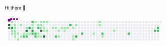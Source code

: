 Hi there 👋

<svg viewBox="-16 -32 880 192" width="880" height="192" xmlns="http://www.w3.org/2000/svg"><desc>Generated with https://github.com/Platane/snk</desc><style>@keyframes c0{88.74%{fill:var(--c4)}88.76%,to{fill:var(--ce)}}@keyframes c1{88.41%{fill:var(--c3)}88.43%,to{fill:var(--ce)}}@keyframes c2{.63%{fill:var(--c1)}.65%,to{fill:var(--ce)}}@keyframes c3{88.09%{fill:var(--c3)}88.11%,to{fill:var(--ce)}}@keyframes c4{2.24%{fill:var(--c1)}2.26%,to{fill:var(--ce)}}@keyframes c5{2.56%{fill:var(--c1)}2.58%,to{fill:var(--ce)}}@keyframes c6{1.28%{fill:var(--c1)}1.3%,to{fill:var(--ce)}}@keyframes c7{1.6%{fill:var(--c1)}1.62%,to{fill:var(--ce)}}@keyframes c8{1.92%{fill:var(--c1)}1.94%,to{fill:var(--ce)}}@keyframes c9{2.88%{fill:var(--c1)}2.9%,to{fill:var(--ce)}}@keyframes ca{45.01%{fill:var(--c1)}45.03%,to{fill:var(--ce)}}@keyframes cb{3.21%{fill:var(--c1)}3.23%,to{fill:var(--ce)}}@keyframes cc{45.65%{fill:var(--c1)}45.67%,to{fill:var(--ce)}}@keyframes cd{43.08%{fill:var(--c1)}43.1%,to{fill:var(--ce)}}@keyframes ce{44.36%{fill:var(--c1)}44.38%,to{fill:var(--ce)}}@keyframes cf{3.85%{fill:var(--c1)}3.87%,to{fill:var(--ce)}}@keyframes cg{46.61%{fill:var(--c2)}46.63%,to{fill:var(--ce)}}@keyframes ch{42.11%{fill:var(--c1)}42.13%,to{fill:var(--ce)}}@keyframes ci{91.31%{fill:var(--c4)}91.33%,to{fill:var(--ce)}}@keyframes cj{4.17%{fill:var(--c1)}4.19%,to{fill:var(--ce)}}@keyframes ck{46.94%{fill:var(--c2)}46.96%,to{fill:var(--ce)}}@keyframes cl{86.16%{fill:var(--c3)}86.18%,to{fill:var(--ce)}}@keyframes cm{4.49%{fill:var(--c1)}4.51%,to{fill:var(--ce)}}@keyframes cn{51.76%{fill:var(--c2)}51.78%,to{fill:var(--ce)}}@keyframes co{8.99%{fill:var(--c1)}9.01%,to{fill:var(--ce)}}@keyframes cp{8.67%{fill:var(--c1)}8.69%,to{fill:var(--ce)}}@keyframes cq{85.52%{fill:var(--c3)}85.54%,to{fill:var(--ce)}}@keyframes cr{48.54%{fill:var(--c2)}48.56%,to{fill:var(--ce)}}@keyframes cs{40.5%{fill:var(--c1)}40.52%,to{fill:var(--ce)}}@keyframes ct{48.22%{fill:var(--c2)}48.24%,to{fill:var(--ce)}}@keyframes cu{47.9%{fill:var(--c2)}47.92%,to{fill:var(--ce)}}@keyframes cv{9.64%{fill:var(--c1)}9.66%,to{fill:var(--ce)}}@keyframes cw{50.47%{fill:var(--c2)}50.49%,to{fill:var(--ce)}}@keyframes cx{7.39%{fill:var(--c1)}7.41%,to{fill:var(--ce)}}@keyframes cy{6.42%{fill:var(--c1)}6.44%,to{fill:var(--ce)}}@keyframes cz{10.28%{fill:var(--c1)}10.3%,to{fill:var(--ce)}}@keyframes c10{9.96%{fill:var(--c1)}9.98%,to{fill:var(--ce)}}@keyframes c11{12.21%{fill:var(--c1)}12.23%,to{fill:var(--ce)}}@keyframes c12{92.92%{fill:var(--c4)}92.94%,to{fill:var(--ce)}}@keyframes c13{6.74%{fill:var(--c1)}6.76%,to{fill:var(--ce)}}@keyframes c14{10.6%{fill:var(--c1)}10.62%,to{fill:var(--ce)}}@keyframes c15{11.89%{fill:var(--c1)}11.91%,to{fill:var(--ce)}}@keyframes c16{13.49%{fill:var(--c1)}13.51%,to{fill:var(--ce)}}@keyframes c17{93.88%{fill:var(--c4)}93.9%,to{fill:var(--ce)}}@keyframes c18{10.92%{fill:var(--c1)}10.94%,to{fill:var(--ce)}}@keyframes c19{13.82%{fill:var(--c1)}13.84%,to{fill:var(--ce)}}@keyframes c1a{14.78%{fill:var(--c1)}14.8%,to{fill:var(--ce)}}@keyframes c1b{15.1%{fill:var(--c1)}15.12%,to{fill:var(--ce)}}@keyframes c1c{55.94%{fill:var(--c2)}55.96%,to{fill:var(--ce)}}@keyframes c1d{22.18%{fill:var(--c1)}22.2%,to{fill:var(--ce)}}@keyframes c1e{22.82%{fill:var(--c1)}22.84%,to{fill:var(--ce)}}@keyframes c1f{15.75%{fill:var(--c1)}15.77%,to{fill:var(--ce)}}@keyframes c1g{16.07%{fill:var(--c1)}16.09%,to{fill:var(--ce)}}@keyframes c1h{21.53%{fill:var(--c1)}21.55%,to{fill:var(--ce)}}@keyframes c1i{16.39%{fill:var(--c1)}16.41%,to{fill:var(--ce)}}@keyframes c1j{58.83%{fill:var(--c2)}58.85%,to{fill:var(--ce)}}@keyframes c1k{17.03%{fill:var(--c1)}17.05%,to{fill:var(--ce)}}@keyframes c1l{19.28%{fill:var(--c1)}19.3%,to{fill:var(--ce)}}@keyframes c1m{19.6%{fill:var(--c1)}19.62%,to{fill:var(--ce)}}@keyframes c1n{17.67%{fill:var(--c1)}17.69%,to{fill:var(--ce)}}@keyframes c1o{80.05%{fill:var(--c3)}80.07%,to{fill:var(--ce)}}@keyframes c1p{61.08%{fill:var(--c2)}61.1%,to{fill:var(--ce)}}@keyframes c1q{27.64%{fill:var(--c1)}27.66%,to{fill:var(--ce)}}@keyframes c1r{33.43%{fill:var(--c1)}33.45%,to{fill:var(--ce)}}@keyframes c1s{33.11%{fill:var(--c1)}33.13%,to{fill:var(--ce)}}@keyframes c1t{63.33%{fill:var(--c2)}63.35%,to{fill:var(--ce)}}@keyframes c1u{28.93%{fill:var(--c1)}28.95%,to{fill:var(--ce)}}@keyframes c1v{30.86%{fill:var(--c1)}30.88%,to{fill:var(--ce)}}@keyframes c1w{66.23%{fill:var(--c2)}66.25%,to{fill:var(--ce)}}@keyframes c1x{69.44%{fill:var(--c2)}69.46%,to{fill:var(--ce)}}@keyframes c1y{70.09%{fill:var(--c2)}70.11%,to{fill:var(--ce)}}@keyframes c1z{69.76%{fill:var(--c2)}69.78%,to{fill:var(--ce)}}@keyframes u0{.63%{transform:scale(0,1)}.65%,1.28%{transform:scale(.02,1)}1.3%,1.6%{transform:scale(.04,1)}1.62%,1.92%{transform:scale(.06,1)}1.94%,2.24%{transform:scale(.08,1)}2.26%,2.56%{transform:scale(.1,1)}2.58%,2.88%{transform:scale(.13,1)}2.9%,3.21%{transform:scale(.15,1)}3.23%,3.85%{transform:scale(.17,1)}3.87%,4.17%{transform:scale(.19,1)}4.19%,4.49%{transform:scale(.21,1)}4.51%,6.42%{transform:scale(.23,1)}6.44%,6.74%{transform:scale(.25,1)}6.76%,7.39%{transform:scale(.27,1)}7.41%,8.67%{transform:scale(.29,1)}8.69%,8.99%{transform:scale(.31,1)}9.01%,9.64%{transform:scale(.33,1)}9.66%,9.96%{transform:scale(.35,1)}10.28%,9.98%{transform:scale(.38,1)}10.3%,10.6%{transform:scale(.4,1)}10.62%,10.92%{transform:scale(.42,1)}10.94%,11.89%{transform:scale(.44,1)}11.91%,12.21%{transform:scale(.46,1)}12.23%,13.49%{transform:scale(.48,1)}13.51%,13.82%{transform:scale(.5,1)}13.84%,14.78%{transform:scale(.52,1)}14.8%,15.1%{transform:scale(.54,1)}15.12%,15.75%{transform:scale(.56,1)}15.77%,16.07%{transform:scale(.58,1)}16.09%,16.39%{transform:scale(.6,1)}16.41%,17.03%{transform:scale(.63,1)}17.05%,17.67%{transform:scale(.65,1)}17.69%,19.28%{transform:scale(.67,1)}19.3%,19.6%{transform:scale(.69,1)}19.62%,21.53%{transform:scale(.71,1)}21.55%,22.18%{transform:scale(.73,1)}22.2%,22.82%{transform:scale(.75,1)}22.84%,27.64%{transform:scale(.77,1)}27.66%,28.93%{transform:scale(.79,1)}28.95%,30.86%{transform:scale(.81,1)}30.88%,33.11%{transform:scale(.83,1)}33.13%,33.43%{transform:scale(.85,1)}33.45%,40.5%{transform:scale(.88,1)}40.52%,42.11%{transform:scale(.9,1)}42.13%,43.08%{transform:scale(.92,1)}43.1%,44.36%{transform:scale(.94,1)}44.38%,45.01%{transform:scale(.96,1)}45.03%,45.65%{transform:scale(.98,1)}45.67%,to{transform:scale(1,1)}}@keyframes u1{46.61%{transform:scale(0,1)}46.63%,46.94%{transform:scale(.07,1)}46.96%,47.9%{transform:scale(.13,1)}47.92%,48.22%{transform:scale(.2,1)}48.24%,48.54%{transform:scale(.27,1)}48.56%,50.47%{transform:scale(.33,1)}50.49%,51.76%{transform:scale(.4,1)}51.78%,55.94%{transform:scale(.47,1)}55.96%,58.83%{transform:scale(.53,1)}58.85%,61.08%{transform:scale(.6,1)}61.1%,63.33%{transform:scale(.67,1)}63.35%,66.23%{transform:scale(.73,1)}66.25%,69.44%{transform:scale(.8,1)}69.46%,69.76%{transform:scale(.87,1)}69.78%,70.09%{transform:scale(.93,1)}70.11%,to{transform:scale(1,1)}}@keyframes u2{80.05%{transform:scale(0,1)}80.07%,85.52%{transform:scale(.2,1)}85.54%,86.16%{transform:scale(.4,1)}86.18%,88.09%{transform:scale(.6,1)}88.11%,88.41%{transform:scale(.8,1)}88.43%,to{transform:scale(1,1)}}@keyframes u3{88.74%{transform:scale(0,1)}88.76%,91.31%{transform:scale(.25,1)}91.33%,92.92%{transform:scale(.5,1)}92.94%,93.88%{transform:scale(.75,1)}93.9%,to{transform:scale(1,1)}}@keyframes s0{0%,99.68%{transform:translate(0,-16px)}.32%{transform:translate(0,0)}.96%{transform:translate(32px,0)}1.93%{transform:translate(32px,48px)}2.25%{transform:translate(16px,48px)}2.57%{transform:translate(16px,64px)}4.5%{transform:translate(112px,64px)}4.82%{transform:translate(112px,80px)}48.87%,5.14%,95.18%{transform:translate(128px,80px)}5.47%{transform:translate(128px,96px)}6.11%{transform:translate(160px,96px)}49.52%,6.43%{transform:translate(160px,80px)}6.75%{transform:translate(176px,80px)}7.07%{transform:translate(176px,64px)}7.4%,84.57%{transform:translate(160px,64px)}7.72%,84.89%{transform:translate(160px,48px)}8.04%{transform:translate(144px,48px)}8.36%{transform:translate(144px,32px)}8.68%,85.85%{transform:translate(128px,32px)}52.09%,9%{transform:translate(128px,16px)}12.54%,9.97%{transform:translate(176px,16px)}10.29%{transform:translate(176px,0)}10.93%{transform:translate(208px,0)}11.25%{transform:translate(208px,16px)}11.58%,12.86%{transform:translate(192px,16px)}11.9%{transform:translate(192px,32px)}12.22%{transform:translate(176px,32px)}13.5%,93.25%{transform:translate(192px,48px)}14.47%{transform:translate(240px,48px)}14.79%{transform:translate(240px,32px)}17.36%,79.1%{transform:translate(368px,32px)}17.68%{transform:translate(368px,16px)}18.01%{transform:translate(352px,16px)}19.61%{transform:translate(352px,96px)}19.94%{transform:translate(336px,96px)}20.9%{transform:translate(336px,48px)}22.19%{transform:translate(272px,48px)}22.83%{transform:translate(272px,80px)}24.44%,80.39%{transform:translate(352px,80px)}24.76%,80.71%{transform:translate(352px,64px)}25.4%{transform:translate(384px,64px)}25.72%{transform:translate(384px,48px)}27.33%{transform:translate(464px,48px)}27.65%{transform:translate(464px,64px)}28.3%{transform:translate(496px,64px)}28.62%{transform:translate(496px,80px)}30.23%{transform:translate(576px,80px)}31.51%{transform:translate(576px,16px)}33.12%{transform:translate(496px,16px)}33.44%{transform:translate(496px,0)}40.51%{transform:translate(144px,0)}40.84%{transform:translate(144px,16px)}41.8%,90.68%{transform:translate(96px,16px)}42.12%{transform:translate(96px,32px)}42.44%{transform:translate(80px,32px)}42.77%{transform:translate(80px,16px)}43.09%{transform:translate(64px,16px)}44.37%{transform:translate(64px,80px)}45.02%{transform:translate(32px,80px)}45.34%{transform:translate(32px,96px)}46.3%{transform:translate(80px,96px)}46.62%{transform:translate(80px,80px)}47.91%{transform:translate(144px,80px)}48.23%{transform:translate(144px,64px)}48.55%,95.5%{transform:translate(128px,64px)}51.13%{transform:translate(160px,0)}51.77%{transform:translate(128px,0)}54.66%{transform:translate(256px,16px)}55.95%{transform:translate(256px,80px)}57.56%{transform:translate(336px,80px)}58.84%{transform:translate(336px,16px)}60.13%{transform:translate(400px,16px)}61.09%{transform:translate(400px,64px)}69.13%{transform:translate(800px,64px)}69.45%{transform:translate(800px,48px)}69.77%{transform:translate(816px,48px)}70.1%{transform:translate(816px,32px)}80.06%{transform:translate(368px,80px)}85.53%{transform:translate(128px,48px)}88.42%{transform:translate(0,32px)}88.75%{transform:translate(0,16px)}91.32%,96.46%{transform:translate(96px,48px)}93.89%{transform:translate(192px,80px)}96.14%{transform:translate(96px,64px)}97.11%{transform:translate(64px,48px)}98.07%{transform:translate(64px,0)}98.39%{transform:translate(48px,0)}98.71%{transform:translate(48px,-16px)}}@keyframes s1{0%,99.68%{transform:translate(16px,-16px)}.32%{transform:translate(0,-16px)}.64%{transform:translate(0,0)}1.29%{transform:translate(32px,0)}2.25%{transform:translate(32px,48px)}2.57%{transform:translate(16px,48px)}2.89%{transform:translate(16px,64px)}4.82%{transform:translate(112px,64px)}5.14%{transform:translate(112px,80px)}49.2%,5.47%,95.5%{transform:translate(128px,80px)}5.79%{transform:translate(128px,96px)}6.43%{transform:translate(160px,96px)}49.84%,6.75%{transform:translate(160px,80px)}7.07%{transform:translate(176px,80px)}7.4%{transform:translate(176px,64px)}7.72%,84.89%{transform:translate(160px,64px)}8.04%,85.21%{transform:translate(160px,48px)}8.36%{transform:translate(144px,48px)}8.68%{transform:translate(144px,32px)}86.17%,9%{transform:translate(128px,32px)}52.41%,9.32%{transform:translate(128px,16px)}10.29%,12.86%{transform:translate(176px,16px)}10.61%{transform:translate(176px,0)}11.25%{transform:translate(208px,0)}11.58%{transform:translate(208px,16px)}11.9%,13.18%{transform:translate(192px,16px)}12.22%{transform:translate(192px,32px)}12.54%{transform:translate(176px,32px)}13.83%,93.57%{transform:translate(192px,48px)}14.79%{transform:translate(240px,48px)}15.11%{transform:translate(240px,32px)}17.68%,79.42%{transform:translate(368px,32px)}18.01%{transform:translate(368px,16px)}18.33%{transform:translate(352px,16px)}19.94%{transform:translate(352px,96px)}20.26%{transform:translate(336px,96px)}21.22%{transform:translate(336px,48px)}22.51%{transform:translate(272px,48px)}23.15%{transform:translate(272px,80px)}24.76%,80.71%{transform:translate(352px,80px)}25.08%,81.03%{transform:translate(352px,64px)}25.72%{transform:translate(384px,64px)}26.05%{transform:translate(384px,48px)}27.65%{transform:translate(464px,48px)}27.97%{transform:translate(464px,64px)}28.62%{transform:translate(496px,64px)}28.94%{transform:translate(496px,80px)}30.55%{transform:translate(576px,80px)}31.83%{transform:translate(576px,16px)}33.44%{transform:translate(496px,16px)}33.76%{transform:translate(496px,0)}40.84%{transform:translate(144px,0)}41.16%{transform:translate(144px,16px)}42.12%,91%{transform:translate(96px,16px)}42.44%{transform:translate(96px,32px)}42.77%{transform:translate(80px,32px)}43.09%{transform:translate(80px,16px)}43.41%{transform:translate(64px,16px)}44.69%{transform:translate(64px,80px)}45.34%{transform:translate(32px,80px)}45.66%{transform:translate(32px,96px)}46.62%{transform:translate(80px,96px)}46.95%{transform:translate(80px,80px)}48.23%{transform:translate(144px,80px)}48.55%{transform:translate(144px,64px)}48.87%,95.82%{transform:translate(128px,64px)}51.45%{transform:translate(160px,0)}52.09%{transform:translate(128px,0)}54.98%{transform:translate(256px,16px)}56.27%{transform:translate(256px,80px)}57.88%{transform:translate(336px,80px)}59.16%{transform:translate(336px,16px)}60.45%{transform:translate(400px,16px)}61.41%{transform:translate(400px,64px)}69.45%{transform:translate(800px,64px)}69.77%{transform:translate(800px,48px)}70.1%{transform:translate(816px,48px)}70.42%{transform:translate(816px,32px)}80.39%{transform:translate(368px,80px)}85.85%{transform:translate(128px,48px)}88.75%{transform:translate(0,32px)}89.07%{transform:translate(0,16px)}91.64%,96.78%{transform:translate(96px,48px)}94.21%{transform:translate(192px,80px)}96.46%{transform:translate(96px,64px)}97.43%{transform:translate(64px,48px)}98.39%{transform:translate(64px,0)}98.71%{transform:translate(48px,0)}99.04%{transform:translate(48px,-16px)}}@keyframes s2{0%,99.68%{transform:translate(32px,-16px)}.64%{transform:translate(0,-16px)}.96%{transform:translate(0,0)}1.61%{transform:translate(32px,0)}2.57%{transform:translate(32px,48px)}2.89%{transform:translate(16px,48px)}3.22%{transform:translate(16px,64px)}5.14%{transform:translate(112px,64px)}5.47%{transform:translate(112px,80px)}49.52%,5.79%,95.82%{transform:translate(128px,80px)}6.11%{transform:translate(128px,96px)}6.75%{transform:translate(160px,96px)}50.16%,7.07%{transform:translate(160px,80px)}7.4%{transform:translate(176px,80px)}7.72%{transform:translate(176px,64px)}8.04%,85.21%{transform:translate(160px,64px)}8.36%,85.53%{transform:translate(160px,48px)}8.68%{transform:translate(144px,48px)}9%{transform:translate(144px,32px)}86.5%,9.32%{transform:translate(128px,32px)}52.73%,9.65%{transform:translate(128px,16px)}10.61%,13.18%{transform:translate(176px,16px)}10.93%{transform:translate(176px,0)}11.58%{transform:translate(208px,0)}11.9%{transform:translate(208px,16px)}12.22%,13.5%{transform:translate(192px,16px)}12.54%{transform:translate(192px,32px)}12.86%{transform:translate(176px,32px)}14.15%,93.89%{transform:translate(192px,48px)}15.11%{transform:translate(240px,48px)}15.43%{transform:translate(240px,32px)}18.01%,79.74%{transform:translate(368px,32px)}18.33%{transform:translate(368px,16px)}18.65%{transform:translate(352px,16px)}20.26%{transform:translate(352px,96px)}20.58%{transform:translate(336px,96px)}21.54%{transform:translate(336px,48px)}22.83%{transform:translate(272px,48px)}23.47%{transform:translate(272px,80px)}25.08%,81.03%{transform:translate(352px,80px)}25.4%,81.35%{transform:translate(352px,64px)}26.05%{transform:translate(384px,64px)}26.37%{transform:translate(384px,48px)}27.97%{transform:translate(464px,48px)}28.3%{transform:translate(464px,64px)}28.94%{transform:translate(496px,64px)}29.26%{transform:translate(496px,80px)}30.87%{transform:translate(576px,80px)}32.15%{transform:translate(576px,16px)}33.76%{transform:translate(496px,16px)}34.08%{transform:translate(496px,0)}41.16%{transform:translate(144px,0)}41.48%{transform:translate(144px,16px)}42.44%,91.32%{transform:translate(96px,16px)}42.77%{transform:translate(96px,32px)}43.09%{transform:translate(80px,32px)}43.41%{transform:translate(80px,16px)}43.73%{transform:translate(64px,16px)}45.02%{transform:translate(64px,80px)}45.66%{transform:translate(32px,80px)}45.98%{transform:translate(32px,96px)}46.95%{transform:translate(80px,96px)}47.27%{transform:translate(80px,80px)}48.55%{transform:translate(144px,80px)}48.87%{transform:translate(144px,64px)}49.2%,96.14%{transform:translate(128px,64px)}51.77%{transform:translate(160px,0)}52.41%{transform:translate(128px,0)}55.31%{transform:translate(256px,16px)}56.59%{transform:translate(256px,80px)}58.2%{transform:translate(336px,80px)}59.49%{transform:translate(336px,16px)}60.77%{transform:translate(400px,16px)}61.74%{transform:translate(400px,64px)}69.77%{transform:translate(800px,64px)}70.1%{transform:translate(800px,48px)}70.42%{transform:translate(816px,48px)}70.74%{transform:translate(816px,32px)}80.71%{transform:translate(368px,80px)}86.17%{transform:translate(128px,48px)}89.07%{transform:translate(0,32px)}89.39%{transform:translate(0,16px)}91.96%,97.11%{transform:translate(96px,48px)}94.53%{transform:translate(192px,80px)}96.78%{transform:translate(96px,64px)}97.75%{transform:translate(64px,48px)}98.71%{transform:translate(64px,0)}99.04%{transform:translate(48px,0)}99.36%{transform:translate(48px,-16px)}}@keyframes s3{0%,99.68%{transform:translate(48px,-16px)}.96%{transform:translate(0,-16px)}1.29%{transform:translate(0,0)}1.93%{transform:translate(32px,0)}2.89%{transform:translate(32px,48px)}3.22%{transform:translate(16px,48px)}3.54%{transform:translate(16px,64px)}5.47%{transform:translate(112px,64px)}5.79%{transform:translate(112px,80px)}49.84%,6.11%,96.14%{transform:translate(128px,80px)}6.43%{transform:translate(128px,96px)}7.07%{transform:translate(160px,96px)}50.48%,7.4%{transform:translate(160px,80px)}7.72%{transform:translate(176px,80px)}8.04%{transform:translate(176px,64px)}8.36%,85.53%{transform:translate(160px,64px)}8.68%,85.85%{transform:translate(160px,48px)}9%{transform:translate(144px,48px)}9.32%{transform:translate(144px,32px)}86.82%,9.65%{transform:translate(128px,32px)}53.05%,9.97%{transform:translate(128px,16px)}10.93%,13.5%{transform:translate(176px,16px)}11.25%{transform:translate(176px,0)}11.9%{transform:translate(208px,0)}12.22%{transform:translate(208px,16px)}12.54%,13.83%{transform:translate(192px,16px)}12.86%{transform:translate(192px,32px)}13.18%{transform:translate(176px,32px)}14.47%,94.21%{transform:translate(192px,48px)}15.43%{transform:translate(240px,48px)}15.76%{transform:translate(240px,32px)}18.33%,80.06%{transform:translate(368px,32px)}18.65%{transform:translate(368px,16px)}18.97%{transform:translate(352px,16px)}20.58%{transform:translate(352px,96px)}20.9%{transform:translate(336px,96px)}21.86%{transform:translate(336px,48px)}23.15%{transform:translate(272px,48px)}23.79%{transform:translate(272px,80px)}25.4%,81.35%{transform:translate(352px,80px)}25.72%,81.67%{transform:translate(352px,64px)}26.37%{transform:translate(384px,64px)}26.69%{transform:translate(384px,48px)}28.3%{transform:translate(464px,48px)}28.62%{transform:translate(464px,64px)}29.26%{transform:translate(496px,64px)}29.58%{transform:translate(496px,80px)}31.19%{transform:translate(576px,80px)}32.48%{transform:translate(576px,16px)}34.08%{transform:translate(496px,16px)}34.41%{transform:translate(496px,0)}41.48%{transform:translate(144px,0)}41.8%{transform:translate(144px,16px)}42.77%,91.64%{transform:translate(96px,16px)}43.09%{transform:translate(96px,32px)}43.41%{transform:translate(80px,32px)}43.73%{transform:translate(80px,16px)}44.05%{transform:translate(64px,16px)}45.34%{transform:translate(64px,80px)}45.98%{transform:translate(32px,80px)}46.3%{transform:translate(32px,96px)}47.27%{transform:translate(80px,96px)}47.59%{transform:translate(80px,80px)}48.87%{transform:translate(144px,80px)}49.2%{transform:translate(144px,64px)}49.52%,96.46%{transform:translate(128px,64px)}52.09%{transform:translate(160px,0)}52.73%{transform:translate(128px,0)}55.63%{transform:translate(256px,16px)}56.91%{transform:translate(256px,80px)}58.52%{transform:translate(336px,80px)}59.81%{transform:translate(336px,16px)}61.09%{transform:translate(400px,16px)}62.06%{transform:translate(400px,64px)}70.1%{transform:translate(800px,64px)}70.42%{transform:translate(800px,48px)}70.74%{transform:translate(816px,48px)}71.06%{transform:translate(816px,32px)}81.03%{transform:translate(368px,80px)}86.5%{transform:translate(128px,48px)}89.39%{transform:translate(0,32px)}89.71%{transform:translate(0,16px)}92.28%,97.43%{transform:translate(96px,48px)}94.86%{transform:translate(192px,80px)}97.11%{transform:translate(96px,64px)}98.07%{transform:translate(64px,48px)}99.04%{transform:translate(64px,0)}99.36%{transform:translate(48px,0)}}:root{--cb:#1b1f230a;--cs:purple;--ce:#ebedf0;--c0:#ebedf0;--c1:#9be9a8;--c2:#40c463;--c3:#30a14e;--c4:#216e39}@media (prefers-color-scheme:dark){:root{--cb:#1b1f230a;--cs:purple;--ce:#161b22;--c1:#01311f;--c2:#034525;--c3:#0f6d31;--c4:#00c647}}.c{shape-rendering:geometricPrecision;fill:var(--ce);stroke-width:1px;stroke:var(--cb);animation:none 31100ms linear infinite}.c.c0{fill:var(--c4);animation-name:c0}.c.c1{fill:var(--c3);animation-name:c1}.c.c2{fill:var(--c1);animation-name:c2}.c.c3{fill:var(--c3);animation-name:c3}.c.c4,.c.c5,.c.c6{fill:var(--c1);animation-name:c4}.c.c5,.c.c6{animation-name:c5}.c.c6{animation-name:c6}.c.c7,.c.c8,.c.c9{fill:var(--c1);animation-name:c7}.c.c8,.c.c9{animation-name:c8}.c.c9{animation-name:c9}.c.ca,.c.cb,.c.cc{fill:var(--c1);animation-name:ca}.c.cb,.c.cc{animation-name:cb}.c.cc{animation-name:cc}.c.cd,.c.ce,.c.cf{fill:var(--c1);animation-name:cd}.c.ce,.c.cf{animation-name:ce}.c.cf{animation-name:cf}.c.cg{fill:var(--c2);animation-name:cg}.c.ch{fill:var(--c1);animation-name:ch}.c.ci{fill:var(--c4);animation-name:ci}.c.cj{fill:var(--c1);animation-name:cj}.c.ck{fill:var(--c2);animation-name:ck}.c.cl{fill:var(--c3);animation-name:cl}.c.cm{fill:var(--c1);animation-name:cm}.c.cn{fill:var(--c2);animation-name:cn}.c.co,.c.cp{fill:var(--c1);animation-name:co}.c.cp{animation-name:cp}.c.cq{fill:var(--c3);animation-name:cq}.c.cr{fill:var(--c2);animation-name:cr}.c.cs{fill:var(--c1);animation-name:cs}.c.ct,.c.cu{fill:var(--c2);animation-name:ct}.c.cu{animation-name:cu}.c.cv{fill:var(--c1);animation-name:cv}.c.cw{fill:var(--c2);animation-name:cw}.c.cx,.c.cy{fill:var(--c1);animation-name:cx}.c.cy{animation-name:cy}.c.c10,.c.c11,.c.cz{fill:var(--c1);animation-name:cz}.c.c10,.c.c11{animation-name:c10}.c.c11{animation-name:c11}.c.c12{fill:var(--c4);animation-name:c12}.c.c13{fill:var(--c1);animation-name:c13}.c.c14,.c.c15,.c.c16{fill:var(--c1);animation-name:c14}.c.c15,.c.c16{animation-name:c15}.c.c16{animation-name:c16}.c.c17{fill:var(--c4);animation-name:c17}.c.c18{fill:var(--c1);animation-name:c18}.c.c19,.c.c1a,.c.c1b{fill:var(--c1);animation-name:c19}.c.c1a,.c.c1b{animation-name:c1a}.c.c1b{animation-name:c1b}.c.c1c{fill:var(--c2);animation-name:c1c}.c.c1d,.c.c1e,.c.c1f{fill:var(--c1);animation-name:c1d}.c.c1e,.c.c1f{animation-name:c1e}.c.c1f{animation-name:c1f}.c.c1g,.c.c1h,.c.c1i{fill:var(--c1);animation-name:c1g}.c.c1h,.c.c1i{animation-name:c1h}.c.c1i{animation-name:c1i}.c.c1j{fill:var(--c2);animation-name:c1j}.c.c1k{fill:var(--c1);animation-name:c1k}.c.c1l,.c.c1m,.c.c1n{fill:var(--c1);animation-name:c1l}.c.c1m,.c.c1n{animation-name:c1m}.c.c1n{animation-name:c1n}.c.c1o{fill:var(--c3);animation-name:c1o}.c.c1p{fill:var(--c2);animation-name:c1p}.c.c1q,.c.c1r,.c.c1s{fill:var(--c1);animation-name:c1q}.c.c1r,.c.c1s{animation-name:c1r}.c.c1s{animation-name:c1s}.c.c1t{fill:var(--c2);animation-name:c1t}.c.c1u,.c.c1v{fill:var(--c1);animation-name:c1u}.c.c1v{animation-name:c1v}.c.c1w{fill:var(--c2);animation-name:c1w}.c.c1x,.c.c1y,.c.c1z{fill:var(--c2);animation-name:c1x}.c.c1y,.c.c1z{animation-name:c1y}.c.c1z{animation-name:c1z}.s,.u{animation:none linear 31100ms infinite}.u,.u.u0{transform-origin:0 0}.u{transform:scale(0,1)}.u.u0{fill:var(--c1);animation-name:u0}.u.u1{fill:var(--c2);animation-name:u1;transform-origin:565.3px 0}.u.u2{fill:var(--c3);animation-name:u2;transform-origin:742px 0}.u.u3{fill:var(--c4);animation-name:u3;transform-origin:800.9px 0}.s{shape-rendering:geometricPrecision;fill:var(--cs)}.s.s0{transform:translate(0,-16px);animation-name:s0}.s.s1{transform:translate(16px,-16px);animation-name:s1}.s.s2{transform:translate(32px,-16px);animation-name:s2}.s.s3{transform:translate(48px,-16px);animation-name:s3}</style><rect class="c" x="2" y="2" rx="2" ry="2" width="12" height="12"/><rect class="c c0" x="2" y="18" rx="2" ry="2" width="12" height="12"/><rect class="c c1" x="2" y="34" rx="2" ry="2" width="12" height="12"/><rect class="c" x="2" y="50" rx="2" ry="2" width="12" height="12"/><rect class="c" x="2" y="66" rx="2" ry="2" width="12" height="12"/><rect class="c" x="2" y="82" rx="2" ry="2" width="12" height="12"/><rect class="c" x="2" y="98" rx="2" ry="2" width="12" height="12"/><rect class="c c2" x="18" y="2" rx="2" ry="2" width="12" height="12"/><rect class="c" x="18" y="18" rx="2" ry="2" width="12" height="12"/><rect class="c c3" x="18" y="34" rx="2" ry="2" width="12" height="12"/><rect class="c c4" x="18" y="50" rx="2" ry="2" width="12" height="12"/><rect class="c c5" x="18" y="66" rx="2" ry="2" width="12" height="12"/><rect class="c" x="18" y="82" rx="2" ry="2" width="12" height="12"/><rect class="c" x="18" y="98" rx="2" ry="2" width="12" height="12"/><rect class="c" x="34" y="2" rx="2" ry="2" width="12" height="12"/><rect class="c c6" x="34" y="18" rx="2" ry="2" width="12" height="12"/><rect class="c c7" x="34" y="34" rx="2" ry="2" width="12" height="12"/><rect class="c c8" x="34" y="50" rx="2" ry="2" width="12" height="12"/><rect class="c c9" x="34" y="66" rx="2" ry="2" width="12" height="12"/><rect class="c ca" x="34" y="82" rx="2" ry="2" width="12" height="12"/><rect class="c" x="34" y="98" rx="2" ry="2" width="12" height="12"/><rect class="c" x="50" y="2" rx="2" ry="2" width="12" height="12"/><rect class="c" x="50" y="18" rx="2" ry="2" width="12" height="12"/><rect class="c" x="50" y="34" rx="2" ry="2" width="12" height="12"/><rect class="c" x="50" y="50" rx="2" ry="2" width="12" height="12"/><rect class="c cb" x="50" y="66" rx="2" ry="2" width="12" height="12"/><rect class="c" x="50" y="82" rx="2" ry="2" width="12" height="12"/><rect class="c cc" x="50" y="98" rx="2" ry="2" width="12" height="12"/><rect class="c" x="66" y="2" rx="2" ry="2" width="12" height="12"/><rect class="c cd" x="66" y="18" rx="2" ry="2" width="12" height="12"/><rect class="c" x="66" y="34" rx="2" ry="2" width="12" height="12"/><rect class="c" x="66" y="50" rx="2" ry="2" width="12" height="12"/><rect class="c" x="66" y="66" rx="2" ry="2" width="12" height="12"/><rect class="c ce" x="66" y="82" rx="2" ry="2" width="12" height="12"/><rect class="c" x="66" y="98" rx="2" ry="2" width="12" height="12"/><rect class="c" x="82" y="2" rx="2" ry="2" width="12" height="12"/><rect class="c" x="82" y="18" rx="2" ry="2" width="12" height="12"/><rect class="c" x="82" y="34" rx="2" ry="2" width="12" height="12"/><rect class="c" x="82" y="50" rx="2" ry="2" width="12" height="12"/><rect class="c cf" x="82" y="66" rx="2" ry="2" width="12" height="12"/><rect class="c cg" x="82" y="82" rx="2" ry="2" width="12" height="12"/><rect class="c" x="82" y="98" rx="2" ry="2" width="12" height="12"/><rect class="c" x="98" y="2" rx="2" ry="2" width="12" height="12"/><rect class="c" x="98" y="18" rx="2" ry="2" width="12" height="12"/><rect class="c ch" x="98" y="34" rx="2" ry="2" width="12" height="12"/><rect class="c ci" x="98" y="50" rx="2" ry="2" width="12" height="12"/><rect class="c cj" x="98" y="66" rx="2" ry="2" width="12" height="12"/><rect class="c ck" x="98" y="82" rx="2" ry="2" width="12" height="12"/><rect class="c" x="98" y="98" rx="2" ry="2" width="12" height="12"/><rect class="c" x="114" y="2" rx="2" ry="2" width="12" height="12"/><rect class="c" x="114" y="18" rx="2" ry="2" width="12" height="12"/><rect class="c cl" x="114" y="34" rx="2" ry="2" width="12" height="12"/><rect class="c" x="114" y="50" rx="2" ry="2" width="12" height="12"/><rect class="c cm" x="114" y="66" rx="2" ry="2" width="12" height="12"/><rect class="c" x="114" y="82" rx="2" ry="2" width="12" height="12"/><rect class="c" x="114" y="98" rx="2" ry="2" width="12" height="12"/><rect class="c cn" x="130" y="2" rx="2" ry="2" width="12" height="12"/><rect class="c co" x="130" y="18" rx="2" ry="2" width="12" height="12"/><rect class="c cp" x="130" y="34" rx="2" ry="2" width="12" height="12"/><rect class="c cq" x="130" y="50" rx="2" ry="2" width="12" height="12"/><rect class="c cr" x="130" y="66" rx="2" ry="2" width="12" height="12"/><rect class="c" x="130" y="82" rx="2" ry="2" width="12" height="12"/><rect class="c" x="130" y="98" rx="2" ry="2" width="12" height="12"/><rect class="c cs" x="146" y="2" rx="2" ry="2" width="12" height="12"/><rect class="c" x="146" y="18" rx="2" ry="2" width="12" height="12"/><rect class="c" x="146" y="34" rx="2" ry="2" width="12" height="12"/><rect class="c" x="146" y="50" rx="2" ry="2" width="12" height="12"/><rect class="c ct" x="146" y="66" rx="2" ry="2" width="12" height="12"/><rect class="c cu" x="146" y="82" rx="2" ry="2" width="12" height="12"/><rect class="c" x="146" y="98" rx="2" ry="2" width="12" height="12"/><rect class="c" x="162" y="2" rx="2" ry="2" width="12" height="12"/><rect class="c cv" x="162" y="18" rx="2" ry="2" width="12" height="12"/><rect class="c cw" x="162" y="34" rx="2" ry="2" width="12" height="12"/><rect class="c" x="162" y="50" rx="2" ry="2" width="12" height="12"/><rect class="c cx" x="162" y="66" rx="2" ry="2" width="12" height="12"/><rect class="c cy" x="162" y="82" rx="2" ry="2" width="12" height="12"/><rect class="c" x="162" y="98" rx="2" ry="2" width="12" height="12"/><rect class="c cz" x="178" y="2" rx="2" ry="2" width="12" height="12"/><rect class="c c10" x="178" y="18" rx="2" ry="2" width="12" height="12"/><rect class="c c11" x="178" y="34" rx="2" ry="2" width="12" height="12"/><rect class="c c12" x="178" y="50" rx="2" ry="2" width="12" height="12"/><rect class="c" x="178" y="66" rx="2" ry="2" width="12" height="12"/><rect class="c c13" x="178" y="82" rx="2" ry="2" width="12" height="12"/><rect class="c" x="178" y="98" rx="2" ry="2" width="12" height="12"/><rect class="c c14" x="194" y="2" rx="2" ry="2" width="12" height="12"/><rect class="c" x="194" y="18" rx="2" ry="2" width="12" height="12"/><rect class="c c15" x="194" y="34" rx="2" ry="2" width="12" height="12"/><rect class="c c16" x="194" y="50" rx="2" ry="2" width="12" height="12"/><rect class="c" x="194" y="66" rx="2" ry="2" width="12" height="12"/><rect class="c c17" x="194" y="82" rx="2" ry="2" width="12" height="12"/><rect class="c" x="194" y="98" rx="2" ry="2" width="12" height="12"/><rect class="c c18" x="210" y="2" rx="2" ry="2" width="12" height="12"/><rect class="c" x="210" y="18" rx="2" ry="2" width="12" height="12"/><rect class="c" x="210" y="34" rx="2" ry="2" width="12" height="12"/><rect class="c c19" x="210" y="50" rx="2" ry="2" width="12" height="12"/><rect class="c" x="210" y="66" rx="2" ry="2" width="12" height="12"/><rect class="c" x="210" y="82" rx="2" ry="2" width="12" height="12"/><rect class="c" x="210" y="98" rx="2" ry="2" width="12" height="12"/><rect class="c" x="226" y="2" rx="2" ry="2" width="12" height="12"/><rect class="c" x="226" y="18" rx="2" ry="2" width="12" height="12"/><rect class="c" x="226" y="34" rx="2" ry="2" width="12" height="12"/><rect class="c" x="226" y="50" rx="2" ry="2" width="12" height="12"/><rect class="c" x="226" y="66" rx="2" ry="2" width="12" height="12"/><rect class="c" x="226" y="82" rx="2" ry="2" width="12" height="12"/><rect class="c" x="226" y="98" rx="2" ry="2" width="12" height="12"/><rect class="c" x="242" y="2" rx="2" ry="2" width="12" height="12"/><rect class="c" x="242" y="18" rx="2" ry="2" width="12" height="12"/><rect class="c c1a" x="242" y="34" rx="2" ry="2" width="12" height="12"/><rect class="c" x="242" y="50" rx="2" ry="2" width="12" height="12"/><rect class="c" x="242" y="66" rx="2" ry="2" width="12" height="12"/><rect class="c" x="242" y="82" rx="2" ry="2" width="12" height="12"/><rect class="c" x="242" y="98" rx="2" ry="2" width="12" height="12"/><rect class="c" x="258" y="2" rx="2" ry="2" width="12" height="12"/><rect class="c" x="258" y="18" rx="2" ry="2" width="12" height="12"/><rect class="c c1b" x="258" y="34" rx="2" ry="2" width="12" height="12"/><rect class="c" x="258" y="50" rx="2" ry="2" width="12" height="12"/><rect class="c" x="258" y="66" rx="2" ry="2" width="12" height="12"/><rect class="c c1c" x="258" y="82" rx="2" ry="2" width="12" height="12"/><rect class="c" x="258" y="98" rx="2" ry="2" width="12" height="12"/><rect class="c" x="274" y="2" rx="2" ry="2" width="12" height="12"/><rect class="c" x="274" y="18" rx="2" ry="2" width="12" height="12"/><rect class="c" x="274" y="34" rx="2" ry="2" width="12" height="12"/><rect class="c c1d" x="274" y="50" rx="2" ry="2" width="12" height="12"/><rect class="c" x="274" y="66" rx="2" ry="2" width="12" height="12"/><rect class="c c1e" x="274" y="82" rx="2" ry="2" width="12" height="12"/><rect class="c" x="274" y="98" rx="2" ry="2" width="12" height="12"/><rect class="c" x="290" y="2" rx="2" ry="2" width="12" height="12"/><rect class="c" x="290" y="18" rx="2" ry="2" width="12" height="12"/><rect class="c c1f" x="290" y="34" rx="2" ry="2" width="12" height="12"/><rect class="c" x="290" y="50" rx="2" ry="2" width="12" height="12"/><rect class="c" x="290" y="66" rx="2" ry="2" width="12" height="12"/><rect class="c" x="290" y="82" rx="2" ry="2" width="12" height="12"/><rect class="c" x="290" y="98" rx="2" ry="2" width="12" height="12"/><rect class="c" x="306" y="2" rx="2" ry="2" width="12" height="12"/><rect class="c" x="306" y="18" rx="2" ry="2" width="12" height="12"/><rect class="c c1g" x="306" y="34" rx="2" ry="2" width="12" height="12"/><rect class="c c1h" x="306" y="50" rx="2" ry="2" width="12" height="12"/><rect class="c" x="306" y="66" rx="2" ry="2" width="12" height="12"/><rect class="c" x="306" y="82" rx="2" ry="2" width="12" height="12"/><rect class="c" x="306" y="98" rx="2" ry="2" width="12" height="12"/><rect class="c" x="322" y="2" rx="2" ry="2" width="12" height="12"/><rect class="c" x="322" y="18" rx="2" ry="2" width="12" height="12"/><rect class="c c1i" x="322" y="34" rx="2" ry="2" width="12" height="12"/><rect class="c" x="322" y="50" rx="2" ry="2" width="12" height="12"/><rect class="c" x="322" y="66" rx="2" ry="2" width="12" height="12"/><rect class="c" x="322" y="82" rx="2" ry="2" width="12" height="12"/><rect class="c" x="322" y="98" rx="2" ry="2" width="12" height="12"/><rect class="c" x="338" y="2" rx="2" ry="2" width="12" height="12"/><rect class="c c1j" x="338" y="18" rx="2" ry="2" width="12" height="12"/><rect class="c" x="338" y="34" rx="2" ry="2" width="12" height="12"/><rect class="c" x="338" y="50" rx="2" ry="2" width="12" height="12"/><rect class="c" x="338" y="66" rx="2" ry="2" width="12" height="12"/><rect class="c" x="338" y="82" rx="2" ry="2" width="12" height="12"/><rect class="c" x="338" y="98" rx="2" ry="2" width="12" height="12"/><rect class="c" x="354" y="2" rx="2" ry="2" width="12" height="12"/><rect class="c" x="354" y="18" rx="2" ry="2" width="12" height="12"/><rect class="c c1k" x="354" y="34" rx="2" ry="2" width="12" height="12"/><rect class="c" x="354" y="50" rx="2" ry="2" width="12" height="12"/><rect class="c" x="354" y="66" rx="2" ry="2" width="12" height="12"/><rect class="c c1l" x="354" y="82" rx="2" ry="2" width="12" height="12"/><rect class="c c1m" x="354" y="98" rx="2" ry="2" width="12" height="12"/><rect class="c" x="370" y="2" rx="2" ry="2" width="12" height="12"/><rect class="c c1n" x="370" y="18" rx="2" ry="2" width="12" height="12"/><rect class="c" x="370" y="34" rx="2" ry="2" width="12" height="12"/><rect class="c" x="370" y="50" rx="2" ry="2" width="12" height="12"/><rect class="c" x="370" y="66" rx="2" ry="2" width="12" height="12"/><rect class="c c1o" x="370" y="82" rx="2" ry="2" width="12" height="12"/><rect class="c" x="370" y="98" rx="2" ry="2" width="12" height="12"/><rect class="c" x="386" y="2" rx="2" ry="2" width="12" height="12"/><rect class="c" x="386" y="18" rx="2" ry="2" width="12" height="12"/><rect class="c" x="386" y="34" rx="2" ry="2" width="12" height="12"/><rect class="c" x="386" y="50" rx="2" ry="2" width="12" height="12"/><rect class="c" x="386" y="66" rx="2" ry="2" width="12" height="12"/><rect class="c" x="386" y="82" rx="2" ry="2" width="12" height="12"/><rect class="c" x="386" y="98" rx="2" ry="2" width="12" height="12"/><rect class="c" x="402" y="2" rx="2" ry="2" width="12" height="12"/><rect class="c" x="402" y="18" rx="2" ry="2" width="12" height="12"/><rect class="c" x="402" y="34" rx="2" ry="2" width="12" height="12"/><rect class="c" x="402" y="50" rx="2" ry="2" width="12" height="12"/><rect class="c c1p" x="402" y="66" rx="2" ry="2" width="12" height="12"/><rect class="c" x="402" y="82" rx="2" ry="2" width="12" height="12"/><rect class="c" x="402" y="98" rx="2" ry="2" width="12" height="12"/><rect class="c" x="418" y="2" rx="2" ry="2" width="12" height="12"/><rect class="c" x="418" y="18" rx="2" ry="2" width="12" height="12"/><rect class="c" x="418" y="34" rx="2" ry="2" width="12" height="12"/><rect class="c" x="418" y="50" rx="2" ry="2" width="12" height="12"/><rect class="c" x="418" y="66" rx="2" ry="2" width="12" height="12"/><rect class="c" x="418" y="82" rx="2" ry="2" width="12" height="12"/><rect class="c" x="418" y="98" rx="2" ry="2" width="12" height="12"/><rect class="c" x="434" y="2" rx="2" ry="2" width="12" height="12"/><rect class="c" x="434" y="18" rx="2" ry="2" width="12" height="12"/><rect class="c" x="434" y="34" rx="2" ry="2" width="12" height="12"/><rect class="c" x="434" y="50" rx="2" ry="2" width="12" height="12"/><rect class="c" x="434" y="66" rx="2" ry="2" width="12" height="12"/><rect class="c" x="434" y="82" rx="2" ry="2" width="12" height="12"/><rect class="c" x="434" y="98" rx="2" ry="2" width="12" height="12"/><rect class="c" x="450" y="2" rx="2" ry="2" width="12" height="12"/><rect class="c" x="450" y="18" rx="2" ry="2" width="12" height="12"/><rect class="c" x="450" y="34" rx="2" ry="2" width="12" height="12"/><rect class="c" x="450" y="50" rx="2" ry="2" width="12" height="12"/><rect class="c" x="450" y="66" rx="2" ry="2" width="12" height="12"/><rect class="c" x="450" y="82" rx="2" ry="2" width="12" height="12"/><rect class="c" x="450" y="98" rx="2" ry="2" width="12" height="12"/><rect class="c" x="466" y="2" rx="2" ry="2" width="12" height="12"/><rect class="c" x="466" y="18" rx="2" ry="2" width="12" height="12"/><rect class="c" x="466" y="34" rx="2" ry="2" width="12" height="12"/><rect class="c" x="466" y="50" rx="2" ry="2" width="12" height="12"/><rect class="c c1q" x="466" y="66" rx="2" ry="2" width="12" height="12"/><rect class="c" x="466" y="82" rx="2" ry="2" width="12" height="12"/><rect class="c" x="466" y="98" rx="2" ry="2" width="12" height="12"/><rect class="c" x="482" y="2" rx="2" ry="2" width="12" height="12"/><rect class="c" x="482" y="18" rx="2" ry="2" width="12" height="12"/><rect class="c" x="482" y="34" rx="2" ry="2" width="12" height="12"/><rect class="c" x="482" y="50" rx="2" ry="2" width="12" height="12"/><rect class="c" x="482" y="66" rx="2" ry="2" width="12" height="12"/><rect class="c" x="482" y="82" rx="2" ry="2" width="12" height="12"/><rect class="c" x="482" y="98" rx="2" ry="2" width="12" height="12"/><rect class="c c1r" x="498" y="2" rx="2" ry="2" width="12" height="12"/><rect class="c c1s" x="498" y="18" rx="2" ry="2" width="12" height="12"/><rect class="c" x="498" y="34" rx="2" ry="2" width="12" height="12"/><rect class="c" x="498" y="50" rx="2" ry="2" width="12" height="12"/><rect class="c" x="498" y="66" rx="2" ry="2" width="12" height="12"/><rect class="c" x="498" y="82" rx="2" ry="2" width="12" height="12"/><rect class="c" x="498" y="98" rx="2" ry="2" width="12" height="12"/><rect class="c" x="514" y="2" rx="2" ry="2" width="12" height="12"/><rect class="c" x="514" y="18" rx="2" ry="2" width="12" height="12"/><rect class="c" x="514" y="34" rx="2" ry="2" width="12" height="12"/><rect class="c" x="514" y="50" rx="2" ry="2" width="12" height="12"/><rect class="c c1t" x="514" y="66" rx="2" ry="2" width="12" height="12"/><rect class="c c1u" x="514" y="82" rx="2" ry="2" width="12" height="12"/><rect class="c" x="514" y="98" rx="2" ry="2" width="12" height="12"/><rect class="c" x="530" y="2" rx="2" ry="2" width="12" height="12"/><rect class="c" x="530" y="18" rx="2" ry="2" width="12" height="12"/><rect class="c" x="530" y="34" rx="2" ry="2" width="12" height="12"/><rect class="c" x="530" y="50" rx="2" ry="2" width="12" height="12"/><rect class="c" x="530" y="66" rx="2" ry="2" width="12" height="12"/><rect class="c" x="530" y="82" rx="2" ry="2" width="12" height="12"/><rect class="c" x="530" y="98" rx="2" ry="2" width="12" height="12"/><rect class="c" x="546" y="2" rx="2" ry="2" width="12" height="12"/><rect class="c" x="546" y="18" rx="2" ry="2" width="12" height="12"/><rect class="c" x="546" y="34" rx="2" ry="2" width="12" height="12"/><rect class="c" x="546" y="50" rx="2" ry="2" width="12" height="12"/><rect class="c" x="546" y="66" rx="2" ry="2" width="12" height="12"/><rect class="c" x="546" y="82" rx="2" ry="2" width="12" height="12"/><rect class="c" x="546" y="98" rx="2" ry="2" width="12" height="12"/><rect class="c" x="562" y="2" rx="2" ry="2" width="12" height="12"/><rect class="c" x="562" y="18" rx="2" ry="2" width="12" height="12"/><rect class="c" x="562" y="34" rx="2" ry="2" width="12" height="12"/><rect class="c" x="562" y="50" rx="2" ry="2" width="12" height="12"/><rect class="c" x="562" y="66" rx="2" ry="2" width="12" height="12"/><rect class="c" x="562" y="82" rx="2" ry="2" width="12" height="12"/><rect class="c" x="562" y="98" rx="2" ry="2" width="12" height="12"/><rect class="c" x="578" y="2" rx="2" ry="2" width="12" height="12"/><rect class="c" x="578" y="18" rx="2" ry="2" width="12" height="12"/><rect class="c" x="578" y="34" rx="2" ry="2" width="12" height="12"/><rect class="c c1v" x="578" y="50" rx="2" ry="2" width="12" height="12"/><rect class="c" x="578" y="66" rx="2" ry="2" width="12" height="12"/><rect class="c" x="578" y="82" rx="2" ry="2" width="12" height="12"/><rect class="c" x="578" y="98" rx="2" ry="2" width="12" height="12"/><rect class="c" x="594" y="2" rx="2" ry="2" width="12" height="12"/><rect class="c" x="594" y="18" rx="2" ry="2" width="12" height="12"/><rect class="c" x="594" y="34" rx="2" ry="2" width="12" height="12"/><rect class="c" x="594" y="50" rx="2" ry="2" width="12" height="12"/><rect class="c" x="594" y="66" rx="2" ry="2" width="12" height="12"/><rect class="c" x="594" y="82" rx="2" ry="2" width="12" height="12"/><rect class="c" x="594" y="98" rx="2" ry="2" width="12" height="12"/><rect class="c" x="610" y="2" rx="2" ry="2" width="12" height="12"/><rect class="c" x="610" y="18" rx="2" ry="2" width="12" height="12"/><rect class="c" x="610" y="34" rx="2" ry="2" width="12" height="12"/><rect class="c" x="610" y="50" rx="2" ry="2" width="12" height="12"/><rect class="c" x="610" y="66" rx="2" ry="2" width="12" height="12"/><rect class="c" x="610" y="82" rx="2" ry="2" width="12" height="12"/><rect class="c" x="610" y="98" rx="2" ry="2" width="12" height="12"/><rect class="c" x="626" y="2" rx="2" ry="2" width="12" height="12"/><rect class="c" x="626" y="18" rx="2" ry="2" width="12" height="12"/><rect class="c" x="626" y="34" rx="2" ry="2" width="12" height="12"/><rect class="c" x="626" y="50" rx="2" ry="2" width="12" height="12"/><rect class="c" x="626" y="66" rx="2" ry="2" width="12" height="12"/><rect class="c" x="626" y="82" rx="2" ry="2" width="12" height="12"/><rect class="c" x="626" y="98" rx="2" ry="2" width="12" height="12"/><rect class="c" x="642" y="2" rx="2" ry="2" width="12" height="12"/><rect class="c" x="642" y="18" rx="2" ry="2" width="12" height="12"/><rect class="c" x="642" y="34" rx="2" ry="2" width="12" height="12"/><rect class="c" x="642" y="50" rx="2" ry="2" width="12" height="12"/><rect class="c" x="642" y="66" rx="2" ry="2" width="12" height="12"/><rect class="c" x="642" y="82" rx="2" ry="2" width="12" height="12"/><rect class="c" x="642" y="98" rx="2" ry="2" width="12" height="12"/><rect class="c" x="658" y="2" rx="2" ry="2" width="12" height="12"/><rect class="c" x="658" y="18" rx="2" ry="2" width="12" height="12"/><rect class="c" x="658" y="34" rx="2" ry="2" width="12" height="12"/><rect class="c" x="658" y="50" rx="2" ry="2" width="12" height="12"/><rect class="c c1w" x="658" y="66" rx="2" ry="2" width="12" height="12"/><rect class="c" x="658" y="82" rx="2" ry="2" width="12" height="12"/><rect class="c" x="658" y="98" rx="2" ry="2" width="12" height="12"/><rect class="c" x="674" y="2" rx="2" ry="2" width="12" height="12"/><rect class="c" x="674" y="18" rx="2" ry="2" width="12" height="12"/><rect class="c" x="674" y="34" rx="2" ry="2" width="12" height="12"/><rect class="c" x="674" y="50" rx="2" ry="2" width="12" height="12"/><rect class="c" x="674" y="66" rx="2" ry="2" width="12" height="12"/><rect class="c" x="674" y="82" rx="2" ry="2" width="12" height="12"/><rect class="c" x="674" y="98" rx="2" ry="2" width="12" height="12"/><rect class="c" x="690" y="2" rx="2" ry="2" width="12" height="12"/><rect class="c" x="690" y="18" rx="2" ry="2" width="12" height="12"/><rect class="c" x="690" y="34" rx="2" ry="2" width="12" height="12"/><rect class="c" x="690" y="50" rx="2" ry="2" width="12" height="12"/><rect class="c" x="690" y="66" rx="2" ry="2" width="12" height="12"/><rect class="c" x="690" y="82" rx="2" ry="2" width="12" height="12"/><rect class="c" x="690" y="98" rx="2" ry="2" width="12" height="12"/><rect class="c" x="706" y="2" rx="2" ry="2" width="12" height="12"/><rect class="c" x="706" y="18" rx="2" ry="2" width="12" height="12"/><rect class="c" x="706" y="34" rx="2" ry="2" width="12" height="12"/><rect class="c" x="706" y="50" rx="2" ry="2" width="12" height="12"/><rect class="c" x="706" y="66" rx="2" ry="2" width="12" height="12"/><rect class="c" x="706" y="82" rx="2" ry="2" width="12" height="12"/><rect class="c" x="706" y="98" rx="2" ry="2" width="12" height="12"/><rect class="c" x="722" y="2" rx="2" ry="2" width="12" height="12"/><rect class="c" x="722" y="18" rx="2" ry="2" width="12" height="12"/><rect class="c" x="722" y="34" rx="2" ry="2" width="12" height="12"/><rect class="c" x="722" y="50" rx="2" ry="2" width="12" height="12"/><rect class="c" x="722" y="66" rx="2" ry="2" width="12" height="12"/><rect class="c" x="722" y="82" rx="2" ry="2" width="12" height="12"/><rect class="c" x="722" y="98" rx="2" ry="2" width="12" height="12"/><rect class="c" x="738" y="2" rx="2" ry="2" width="12" height="12"/><rect class="c" x="738" y="18" rx="2" ry="2" width="12" height="12"/><rect class="c" x="738" y="34" rx="2" ry="2" width="12" height="12"/><rect class="c" x="738" y="50" rx="2" ry="2" width="12" height="12"/><rect class="c" x="738" y="66" rx="2" ry="2" width="12" height="12"/><rect class="c" x="738" y="82" rx="2" ry="2" width="12" height="12"/><rect class="c" x="738" y="98" rx="2" ry="2" width="12" height="12"/><rect class="c" x="754" y="2" rx="2" ry="2" width="12" height="12"/><rect class="c" x="754" y="18" rx="2" ry="2" width="12" height="12"/><rect class="c" x="754" y="34" rx="2" ry="2" width="12" height="12"/><rect class="c" x="754" y="50" rx="2" ry="2" width="12" height="12"/><rect class="c" x="754" y="66" rx="2" ry="2" width="12" height="12"/><rect class="c" x="754" y="82" rx="2" ry="2" width="12" height="12"/><rect class="c" x="754" y="98" rx="2" ry="2" width="12" height="12"/><rect class="c" x="770" y="2" rx="2" ry="2" width="12" height="12"/><rect class="c" x="770" y="18" rx="2" ry="2" width="12" height="12"/><rect class="c" x="770" y="34" rx="2" ry="2" width="12" height="12"/><rect class="c" x="770" y="50" rx="2" ry="2" width="12" height="12"/><rect class="c" x="770" y="66" rx="2" ry="2" width="12" height="12"/><rect class="c" x="770" y="82" rx="2" ry="2" width="12" height="12"/><rect class="c" x="770" y="98" rx="2" ry="2" width="12" height="12"/><rect class="c" x="786" y="2" rx="2" ry="2" width="12" height="12"/><rect class="c" x="786" y="18" rx="2" ry="2" width="12" height="12"/><rect class="c" x="786" y="34" rx="2" ry="2" width="12" height="12"/><rect class="c" x="786" y="50" rx="2" ry="2" width="12" height="12"/><rect class="c" x="786" y="66" rx="2" ry="2" width="12" height="12"/><rect class="c" x="786" y="82" rx="2" ry="2" width="12" height="12"/><rect class="c" x="786" y="98" rx="2" ry="2" width="12" height="12"/><rect class="c" x="802" y="2" rx="2" ry="2" width="12" height="12"/><rect class="c" x="802" y="18" rx="2" ry="2" width="12" height="12"/><rect class="c" x="802" y="34" rx="2" ry="2" width="12" height="12"/><rect class="c c1x" x="802" y="50" rx="2" ry="2" width="12" height="12"/><rect class="c" x="802" y="66" rx="2" ry="2" width="12" height="12"/><rect class="c" x="802" y="82" rx="2" ry="2" width="12" height="12"/><rect class="c" x="802" y="98" rx="2" ry="2" width="12" height="12"/><rect class="c" x="818" y="2" rx="2" ry="2" width="12" height="12"/><rect class="c" x="818" y="18" rx="2" ry="2" width="12" height="12"/><rect class="c c1y" x="818" y="34" rx="2" ry="2" width="12" height="12"/><rect class="c c1z" x="818" y="50" rx="2" ry="2" width="12" height="12"/><rect class="c" x="818" y="66" rx="2" ry="2" width="12" height="12"/><rect class="c" x="818" y="82" rx="2" ry="2" width="12" height="12"/><rect class="c" x="818" y="98" rx="2" ry="2" width="12" height="12"/><rect class="c" x="834" y="2" rx="2" ry="2" width="12" height="12"/><rect class="u u0" height="12" width="565.9" x="0.0" y="144"/><rect class="u u1" height="12" width="177.3" x="565.3" y="144"/><rect class="u u2" height="12" width="59.5" x="742.0" y="144"/><rect class="u u3" height="12" width="47.7" x="800.9" y="144"/><rect class="s s0" x="0.8" y="0.8" width="14.4" height="14.4" rx="4.5" ry="4.5"/><rect class="s s1" x="1.8" y="1.8" width="12.3" height="12.3" rx="4.1" ry="4.1"/><rect class="s s2" x="2.6" y="2.6" width="10.8" height="10.8" rx="3.6" ry="3.6"/><rect class="s s3" x="3.0" y="3.0" width="9.9" height="9.9" rx="3.3" ry="3.3"/></svg>
